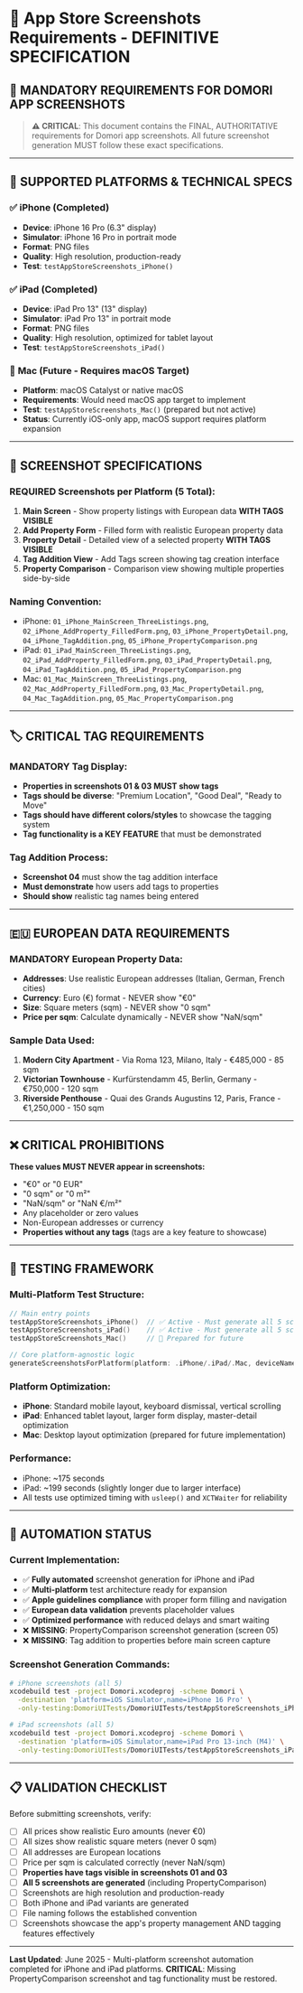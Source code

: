# 📱 App Store Screenshots Requirements - DEFINITIVE SPECIFICATION

## 🎯 **MANDATORY REQUIREMENTS FOR DOMORI APP SCREENSHOTS**

> **⚠️ CRITICAL**: This document contains the FINAL, AUTHORITATIVE requirements for Domori app screenshots. 
> All future screenshot generation MUST follow these exact specifications.

---

## 📱 **SUPPORTED PLATFORMS & TECHNICAL SPECS**

### ✅ **iPhone (Completed)**
- **Device**: iPhone 16 Pro (6.3" display)
- **Simulator**: iPhone 16 Pro in portrait mode
- **Format**: PNG files
- **Quality**: High resolution, production-ready
- **Test**: `testAppStoreScreenshots_iPhone()`

### ✅ **iPad (Completed)**
- **Device**: iPad Pro 13" (13" display)  
- **Simulator**: iPad Pro 13" in portrait mode
- **Format**: PNG files
- **Quality**: High resolution, optimized for tablet layout
- **Test**: `testAppStoreScreenshots_iPad()`

### 🚧 **Mac (Future - Requires macOS Target)**
- **Platform**: macOS Catalyst or native macOS
- **Requirements**: Would need macOS app target to implement
- **Test**: `testAppStoreScreenshots_Mac()` (prepared but not active)
- **Status**: Currently iOS-only app, macOS support requires platform expansion

---

## 📸 **SCREENSHOT SPECIFICATIONS**

### **REQUIRED Screenshots per Platform (5 Total):**
1. **Main Screen** - Show property listings with European data **WITH TAGS VISIBLE**
2. **Add Property Form** - Filled form with realistic European property data  
3. **Property Detail** - Detailed view of a selected property **WITH TAGS VISIBLE**
4. **Tag Addition View** - Add Tags screen showing tag creation interface
5. **Property Comparison** - Comparison view showing multiple properties side-by-side

### **Naming Convention:**
- iPhone: `01_iPhone_MainScreen_ThreeListings.png`, `02_iPhone_AddProperty_FilledForm.png`, `03_iPhone_PropertyDetail.png`, `04_iPhone_TagAddition.png`, `05_iPhone_PropertyComparison.png`
- iPad: `01_iPad_MainScreen_ThreeListings.png`, `02_iPad_AddProperty_FilledForm.png`, `03_iPad_PropertyDetail.png`, `04_iPad_TagAddition.png`, `05_iPad_PropertyComparison.png`
- Mac: `01_Mac_MainScreen_ThreeListings.png`, `02_Mac_AddProperty_FilledForm.png`, `03_Mac_PropertyDetail.png`, `04_Mac_TagAddition.png`, `05_Mac_PropertyComparison.png`

---

## 🏷️ **CRITICAL TAG REQUIREMENTS**

### **MANDATORY Tag Display:**
- **Properties in screenshots 01 & 03 MUST show tags** 
- **Tags should be diverse**: "Premium Location", "Good Deal", "Ready to Move"
- **Tags should have different colors/styles** to showcase the tagging system
- **Tag functionality is a KEY FEATURE** that must be demonstrated

### **Tag Addition Process:**
- **Screenshot 04** must show the tag addition interface
- **Must demonstrate** how users add tags to properties
- **Should show** realistic tag names being entered

---

## 🇪🇺 **EUROPEAN DATA REQUIREMENTS**

### **MANDATORY European Property Data:**
- **Addresses**: Use realistic European addresses (Italian, German, French cities)
- **Currency**: Euro (€) format - NEVER show "€0"
- **Size**: Square meters (sqm) - NEVER show "0 sqm" 
- **Price per sqm**: Calculate dynamically - NEVER show "NaN/sqm"

### **Sample Data Used:**
1. **Modern City Apartment** - Via Roma 123, Milano, Italy - €485,000 - 85 sqm
2. **Victorian Townhouse** - Kurfürstendamm 45, Berlin, Germany - €750,000 - 120 sqm  
3. **Riverside Penthouse** - Quai des Grands Augustins 12, Paris, France - €1,250,000 - 150 sqm

---

## ❌ **CRITICAL PROHIBITIONS**

**These values MUST NEVER appear in screenshots:**
- "€0" or "0 EUR" 
- "0 sqm" or "0 m²"
- "NaN/sqm" or "NaN €/m²"
- Any placeholder or zero values
- Non-European addresses or currency
- **Properties without any tags** (tags are a key feature to showcase)

---

## 🧪 **TESTING FRAMEWORK**

### **Multi-Platform Test Structure:**
```swift
// Main entry points
testAppStoreScreenshots_iPhone()  // ✅ Active - Must generate all 5 screenshots
testAppStoreScreenshots_iPad()    // ✅ Active - Must generate all 5 screenshots
testAppStoreScreenshots_Mac()     // 🚧 Prepared for future

// Core platform-agnostic logic
generateScreenshotsForPlatform(platform: .iPhone/.iPad/.Mac, deviceName: String)
```

### **Platform Optimization:**
- **iPhone**: Standard mobile layout, keyboard dismissal, vertical scrolling
- **iPad**: Enhanced tablet layout, larger form display, master-detail optimization
- **Mac**: Desktop layout optimization (prepared for future implementation)

### **Performance:**
- iPhone: ~175 seconds 
- iPad: ~199 seconds (slightly longer due to larger interface)
- All tests use optimized timing with `usleep()` and `XCTWaiter` for reliability

---

## 🔄 **AUTOMATION STATUS**

### **Current Implementation:**
- ✅ **Fully automated** screenshot generation for iPhone and iPad
- ✅ **Multi-platform** test architecture ready for expansion
- ✅ **Apple guidelines compliance** with proper form filling and navigation
- ✅ **European data validation** prevents placeholder values
- ✅ **Optimized performance** with reduced delays and smart waiting
- ❌ **MISSING**: PropertyComparison screenshot generation (screen 05)
- ❌ **MISSING**: Tag addition to properties before main screen capture

### **Screenshot Generation Commands:**
```bash
# iPhone screenshots (all 5)
xcodebuild test -project Domori.xcodeproj -scheme Domori \
  -destination 'platform=iOS Simulator,name=iPhone 16 Pro' \
  -only-testing:DomoriUITests/DomoriUITests/testAppStoreScreenshots_iPhone

# iPad screenshots (all 5)
xcodebuild test -project Domori.xcodeproj -scheme Domori \
  -destination 'platform=iOS Simulator,name=iPad Pro 13-inch (M4)' \
  -only-testing:DomoriUITests/DomoriUITests/testAppStoreScreenshots_iPad
```

---

## 📋 **VALIDATION CHECKLIST**

Before submitting screenshots, verify:
- [ ] All prices show realistic Euro amounts (never €0)
- [ ] All sizes show realistic square meters (never 0 sqm)
- [ ] All addresses are European locations 
- [ ] Price per sqm is calculated correctly (never NaN/sqm)
- [ ] **Properties have tags visible in screenshots 01 and 03**
- [ ] **All 5 screenshots are generated** (including PropertyComparison)
- [ ] Screenshots are high resolution and production-ready
- [ ] Both iPhone and iPad variants are generated
- [ ] File naming follows the established convention
- [ ] Screenshots showcase the app's property management AND tagging features effectively

---

**Last Updated**: June 2025 - Multi-platform screenshot automation completed for iPhone and iPad platforms. **CRITICAL**: Missing PropertyComparison screenshot and tag functionality must be restored. 